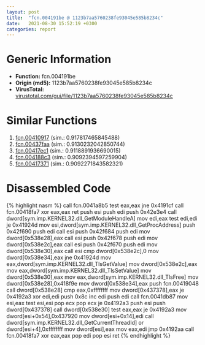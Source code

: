 ```yaml
---
layout: post
title:  "fcn.004191be @ 1123b7aa5760238fe93045e585b8234c"
date:   2021-08-30 15:52:19 +0300
categories: report
---
```


# Generic Information
- **Function:** fcn.004191be
- **Origin (md5):** 1123b7aa5760238fe93045e585b8234c
- **VirusTotal:** [virustotal.com/gui/file/1123b7aa5760238fe93045e585b8234c][virustotal_ref]



# Similar Functions

1. [fcn.00410917][similar_1_ref] (sim.: 0.917817465845488)
2. [fcn.00437faa][similar_2_ref] (sim.: 0.9130232042850744)
3. [fcn.00417ec1][similar_3_ref] (sim.: 0.9118891936690015)
4. [fcn.004188c3][similar_4_ref] (sim.: 0.9092394597259904)
5. [fcn.00417371][similar_5_ref] (sim.: 0.9092271843582321)


# Disassembled Code

{% highlight nasm %}
call fcn.0041a8b5
test eax,eax
jne 0x4191cf
call fcn.00418fa7
xor eax,eax
ret 
push esi
push edi
push 0x42e3e4
call dword[sym.imp.KERNEL32.dll_GetModuleHandleA]
mov edi,eax
test edi,edi
je 0x41924d
mov esi,dword[sym.imp.KERNEL32.dll_GetProcAddress]
push 0x42f690
push edi
call esi
push 0x42f684
push edi
mov dword[0x538e28],eax
call esi
push 0x42f678
push edi
mov dword[0x538e2c],eax
call esi
push 0x42f670
push edi
mov dword[0x538e30],eax
call esi
cmp dword[0x538e2c],0
mov dword[0x538e34],eax
jne 0x41924d
mov eax,dword[sym.imp.KERNEL32.dll_TlsGetValue]
mov dword[0x538e2c],eax
mov eax,dword[sym.imp.KERNEL32.dll_TlsSetValue]
mov dword[0x538e30],eax
mov eax,dword[sym.imp.KERNEL32.dll_TlsFree]
mov dword[0x538e28],0x418f9e
mov dword[0x538e34],eax
push fcn.00419048
call dword[0x538e28]
cmp eax,0xffffffff
mov dword[0x437378],eax
je 0x4192a3
xor edi,edi
push 0x8c
inc edi
push edi
call fcn.0041db87
mov esi,eax
test esi,esi
pop ecx
pop ecx
je 0x4192a3
push esi
push dword[0x437378]
call dword[0x538e30]
test eax,eax
je 0x4192a3
mov dword[esi+0x54],0x437920
mov dword[esi+0x14],edi
call dword[sym.imp.KERNEL32.dll_GetCurrentThreadId]
or dword[esi+4],0xffffffff
mov dword[esi],eax
mov eax,edi
jmp 0x4192aa
call fcn.00418fa7
xor eax,eax
pop edi
pop esi
ret 
{% endhighlight %}


[similar_1_ref]: /report/fcn.00410917@59aef7c08025d70f84c85db2092fc99e
[similar_2_ref]: /report/fcn.00437faa@46f6c2adf1fd4d1453ed312ca79dd9bf
[similar_3_ref]: /report/fcn.00417ec1@20a93604f17ee6f3c2aa7b1f7a497fcf
[similar_4_ref]: /report/fcn.004188c3@f5b8476c36459986b226c45654aeb016
[similar_5_ref]: /report/fcn.00417371@e16f74a2849182d98050864255e902f8
[virustotal_ref]: https://www.virustotal.com/gui/file/1123b7aa5760238fe93045e585b8234c